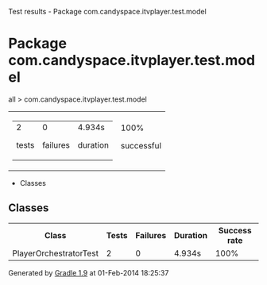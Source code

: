 Test results - Package com.candyspace.itvplayer.test.model

# Package com.candyspace.itvplayer.test.model #

all > com.candyspace.itvplayer.test.model

<table> 
 <tbody>
  <tr> 
   <td> 
    <div> 
     <table> 
      <tbody>
       <tr> 
        <td> 
         <div> 
          <div>
           2
          </div> 
          <p>tests</p> 
         </div> </td> 
        <td> 
         <div> 
          <div>
           0
          </div> 
          <p>failures</p> 
         </div> </td> 
        <td> 
         <div> 
          <div>
           4.934s
          </div> 
          <p>duration</p> 
         </div> </td> 
       </tr> 
      </tbody>
     </table> 
    </div> </td> 
   <td> 
    <div> 
     <div>
      100%
     </div> 
     <p>successful</p> 
    </div> </td> 
  </tr> 
 </tbody>
</table>

 *  Classes

## Classes ##

<table> 
 <tbody>
  <tr> 
   <th>Class</th> 
   <th>Tests</th> 
   <th>Failures</th> 
   <th>Duration</th> 
   <th>Success rate</th> 
  </tr>  
  <tr> 
   <td> <a rel="nofollow">PlayerOrchestratorTest</a> </td> 
   <td>2</td> 
   <td>0</td> 
   <td>4.934s</td> 
   <td>100%</td> 
  </tr> 
 </tbody>
</table>

Generated by [Gradle 1.9][] at 01-Feb-2014 18:25:37


[Gradle 1.9]: http://www.gradle.org